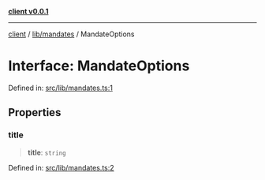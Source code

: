 [**client v0.0.1**](../../../README.md)

***

[client](../../../README.md) / [lib/mandates](../README.md) / MandateOptions

# Interface: MandateOptions

Defined in: [src/lib/mandates.ts:1](https://github.com/petelc/WMS/blob/0ba5e61a5ede3de744df1a5839724fa19a2a534f/client/src/lib/mandates.ts#L1)

## Properties

### title

> **title**: `string`

Defined in: [src/lib/mandates.ts:2](https://github.com/petelc/WMS/blob/0ba5e61a5ede3de744df1a5839724fa19a2a534f/client/src/lib/mandates.ts#L2)
